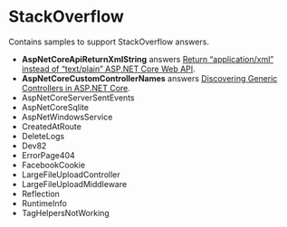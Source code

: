 # StackOverflow
Contains samples to support StackOverflow answers.

* **AspNetCoreApiReturnXmlString** answers [Return “application/xml” instead of “text/plain” ASP.NET Core Web API][0].
* **AspNetCoreCustomControllerNames** answers [Discovering Generic Controllers in ASP.NET Core][1].
* AspNetCoreServerSentEvents     
* AspNetCoreSqlite               
* AspNetWindowsService           
* CreatedAtRoute                 
* DeleteLogs                     
* Dev82                          
* ErrorPage404                   
* FacebookCookie                 
* LargeFileUploadController      
* LargeFileUploadMiddleware      
* Reflection                     
* RuntimeInfo                    
* TagHelpersNotWorking           

[0]: http://stackoverflow.com/q/36682240/1108891
[1]: http://stackoverflow.com/q/36680933/1108891
